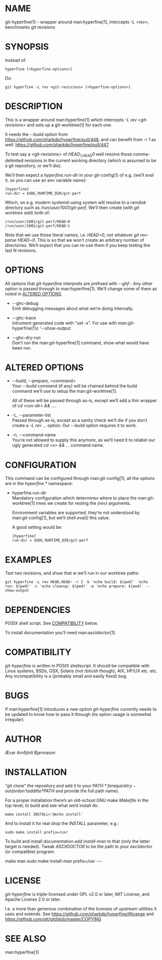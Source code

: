 # NAME

git-hyperfine(1) - wrapper around man:hyperfine\[1\], intercepts -L
*\<rev\>*, benchmarks git revisions

# SYNOPSIS

Instead of:

    hyperfine [<hyperfine-options>]

Do:

    git hyperfine -L rev <git-revisions> [<hyperfine-options>]

# DESCRIPTION

This is a wrapper around man:hyperfine\[1\] which intercepts *-L rev
\<git-revisions\>* and sets up a git-worktree(1) for each one.

It needs the --build option from
<https://github.com/sharkdp/hyperfine/pull/448>, and can benefit from
*-r 1* as well: <https://github.com/sharkdp/hyperfine/pull/447>

To test say a \<git-revisions\> of *HEAD<sub>1,HEAD</sub>0* well resolve
those comma-delimited revisions in the current working directory (which
is assumed to be a git repository, or we’ll die).

We’ll then expect a *hyperfine.run-dir* in your git-config(1) of e.g.
(we’ll *eval* it, so you can use an env variable name):

    [hyperfine]
    run-dir = $XDG_RUNTIME_DIR/git-perf

Which, on e.g. modern systemd-using system will resolve to a ramdisk
directory such as */run/user/1001/git-perf*. We’ll then create (with
*git worktree add*) both of:

    /run/user/1001/git-perf/HEAD~0
    /run/user/1001/git-perf/HEAD~1

Note that we use those literal names, i.e. *HEAD\~0*, not whatever *git
rev-parse HEAD\~0*. This is so that we won’t create an arbitrary number
of directories. We’ll expect that you can re-use them if you keep
testing the last N revisions.

# OPTIONS

All options that *git-hyperfine* interprets are prefixed with *--ghf-*.
Any other option is passed through to man:hyperfine\[1\]. We’ll change
some of them as noted in [ALTERED OPTIONS](#ALTOPT).

  - \--ghc-debug  
    Emit debugging messages about what we’re doing internally.

  - \--ghc-trace  
    Intrument generated code with "set -x". For use with
    man:git-hyperfine\[1\]*s '--show-output*.

  - \--ghc-dry-run  
    Don’t run the man:git-hyperfine\[1\] command, show what would have
    been run.

# ALTERED OPTIONS

  - \--build, --prepare, \<command\>  
    Your *--build* command (if any) will be chained behind the build
    command we’ll use to setup the man:git-worktree\[1\].
    
    All of these will be passed through as-is, except we’ll add a thin
    wrapper of *cd \<run-dir\> && …​*.

  - \-L, --parameter-list  
    Passed through as-is, except as a sanity check we’ll die if you
    don’t create a *-L rev …​* option. Our *--build* option requires
    it to work.

  - \-n, --command-name  
    You’re not allowed to supply this anymore, as we’ll need it to
    relabel our ugly generated *cd \<x\> && …​* command name.

# CONFIGURATION

This command can be configured through man:git-config\[1\], all the
options are in the *hyperfine.\** namespace:

  - hyperfine.run-dir  
    Mandatory configuration which determines where to place the
    man:git-worktree\[1\] trees we create for resting the *{rev}*
    arguments.
    
    Environment variables are supported, they’re not understood by
    man:git-config\[1\], but we’ll shell *eval()* this value.
    
    A good setting would be:
    
        [hyperfine]
        run-dir = $XDG_RUNTIME_DIR/git-perf

# EXAMPLES

Test two revisions, and show that w we’ll run in our worktree paths:

    git hyperfine -L rev HEAD,HEAD~ -r 2 -b 'echo build: $(pwd)' 'echo run: $(pwd)' -c 'echo cleanup: $(pwd)' -p 'echo prepare: $(pwd)' --show-output

# DEPENDENCIES

POSIX shell script. See [COMPATIBILITY](#COMPAT) below.

To install documentation you’ll need man:asciidoctor\[1\].

# COMPATIBILITY

*git-hyperfine* is written in POSIX shellscript. It should be compatible
with Linux systems, BSDs, OSX, Solaris (not /bin/sh though), AIX, HP/UX
etc. etc. Any incompatibility is a (probably small and easily fixed)
bug.

# BUGS

If man:hyperfine\[1\] introduces a new option *git-hyperfine* currently
needs to be updated to know how to pass it through (its option usage is
somewhat irregular).

# AUTHOR

Ævar Arnfjörð Bjarmason

# INSTALLATION

"git clone" the repository and add it to your *$PATH* for a quick
try-out (or don’t add it to *$PATH* and provide the full path name).

For a proper installation there’s an old-school GNU make *Makefile* in
the top-level, to build and see what we’d install do:

    make install INSTALL='@echo install'

And to install it for real drop the *INSTALL* parameter, e.g.:

    sudo make install prefix=/usr

To build and install documentation add *install-man* to that (only the
latter target is needed). Tweak *ASCIIDOCTOR* to be the path to your
*asciidoctor* (or compatible) program.

make man sudo make install-man prefix=/usr ---

# LICENSE

*git-hyperfine* is triple-licensed under GPL v2.0 or later, MIT License,
and Apache License 2.0 or later.

I.e. a more than generous combination of the licenses of upstream
utilities it uses and extends. See
<https://github.com/sharkdp/hyperfine/#license> and
<https://github.com/git/git/blob/master/COPYING>

# SEE ALSO

man:hyperfine\[1\]
